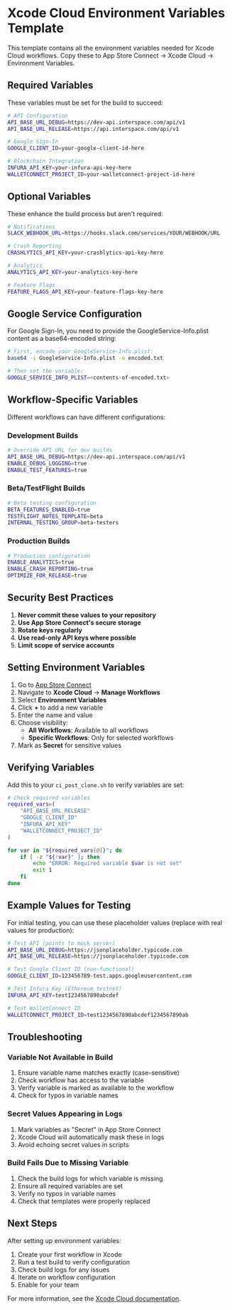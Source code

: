 # Xcode Cloud Environment Variables Template

This template contains all the environment variables needed for Xcode Cloud workflows. Copy these to App Store Connect → Xcode Cloud → Environment Variables.

## Required Variables

These variables must be set for the build to succeed:

```bash
# API Configuration
API_BASE_URL_DEBUG=https://dev-api.interspace.com/api/v1
API_BASE_URL_RELEASE=https://api.interspace.com/api/v1

# Google Sign-In
GOOGLE_CLIENT_ID=your-google-client-id-here

# Blockchain Integration
INFURA_API_KEY=your-infura-api-key-here
WALLETCONNECT_PROJECT_ID=your-walletconnect-project-id-here
```

## Optional Variables

These enhance the build process but aren't required:

```bash
# Notifications
SLACK_WEBHOOK_URL=https://hooks.slack.com/services/YOUR/WEBHOOK/URL

# Crash Reporting
CRASHLYTICS_API_KEY=your-crashlytics-api-key-here

# Analytics
ANALYTICS_API_KEY=your-analytics-key-here

# Feature Flags
FEATURE_FLAGS_API_KEY=your-feature-flags-key-here
```

## Google Service Configuration

For Google Sign-In, you need to provide the GoogleService-Info.plist content as a base64-encoded string:

```bash
# First, encode your GoogleService-Info.plist:
base64 -i GoogleService-Info.plist -o encoded.txt

# Then set the variable:
GOOGLE_SERVICE_INFO_PLIST=<contents-of-encoded.txt>
```

## Workflow-Specific Variables

Different workflows can have different configurations:

### Development Builds
```bash
# Override API URL for dev builds
API_BASE_URL_DEBUG=https://dev-api.interspace.com/api/v1
ENABLE_DEBUG_LOGGING=true
ENABLE_TEST_FEATURES=true
```

### Beta/TestFlight Builds
```bash
# Beta testing configuration
BETA_FEATURES_ENABLED=true
TESTFLIGHT_NOTES_TEMPLATE=beta
INTERNAL_TESTING_GROUP=beta-testers
```

### Production Builds
```bash
# Production configuration
ENABLE_ANALYTICS=true
ENABLE_CRASH_REPORTING=true
OPTIMIZE_FOR_RELEASE=true
```

## Security Best Practices

1. **Never commit these values to your repository**
2. **Use App Store Connect's secure storage**
3. **Rotate keys regularly**
4. **Use read-only API keys where possible**
5. **Limit scope of service accounts**

## Setting Environment Variables

1. Go to [App Store Connect](https://appstoreconnect.apple.com)
2. Navigate to **Xcode Cloud** → **Manage Workflows**
3. Select **Environment Variables**
4. Click **+** to add a new variable
5. Enter the name and value
6. Choose visibility:
   - **All Workflows**: Available to all workflows
   - **Specific Workflows**: Only for selected workflows
7. Mark as **Secret** for sensitive values

## Verifying Variables

Add this to your `ci_post_clone.sh` to verify variables are set:

```bash
# Check required variables
required_vars=(
    "API_BASE_URL_RELEASE"
    "GOOGLE_CLIENT_ID"
    "INFURA_API_KEY"
    "WALLETCONNECT_PROJECT_ID"
)

for var in "${required_vars[@]}"; do
    if [ -z "${!var}" ]; then
        echo "ERROR: Required variable $var is not set"
        exit 1
    fi
done
```

## Example Values for Testing

For initial testing, you can use these placeholder values (replace with real values for production):

```bash
# Test API (points to mock server)
API_BASE_URL_DEBUG=https://jsonplaceholder.typicode.com
API_BASE_URL_RELEASE=https://jsonplaceholder.typicode.com

# Test Google Client ID (non-functional)
GOOGLE_CLIENT_ID=123456789-test.apps.googleusercontent.com

# Test Infura Key (Ethereum testnet)
INFURA_API_KEY=test1234567890abcdef

# Test WalletConnect ID
WALLETCONNECT_PROJECT_ID=test1234567890abcdef1234567890ab
```

## Troubleshooting

### Variable Not Available in Build

1. Ensure variable name matches exactly (case-sensitive)
2. Check workflow has access to the variable
3. Verify variable is marked as available to the workflow
4. Check for typos in variable names

### Secret Values Appearing in Logs

1. Mark variables as "Secret" in App Store Connect
2. Xcode Cloud will automatically mask these in logs
3. Avoid echoing secret values in scripts

### Build Fails Due to Missing Variable

1. Check the build logs for which variable is missing
2. Ensure all required variables are set
3. Verify no typos in variable names
4. Check that templates were properly replaced

## Next Steps

After setting up environment variables:

1. Create your first workflow in Xcode
2. Run a test build to verify configuration
3. Check build logs for any issues
4. Iterate on workflow configuration
5. Enable for your team

For more information, see the [Xcode Cloud documentation](https://developer.apple.com/documentation/xcode/configuring-environment-variables-in-xcode-cloud).